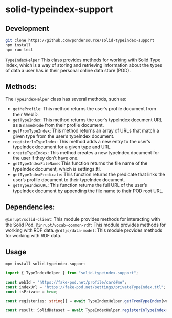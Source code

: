 # solid-typeindex-support

## Development

```bash
git clone https://github.com/pondersource/solid-typeindex-support
npm install
npm run test
```

`TypeIndexHelper` This class provides methods for working with Solid Type Index, which is a way of storing and retrieving information about the types of data a user has in their personal online data store (POD).

## Methods: 
The `TypeIndexHelper` class has several methods, such as:
- `getMeProfile`: This method returns the user’s profile document from their WebID.
- `getTypeIndex`: This method returns the user’s typeIndex document URL as a `namedNode` from their profile document.
- `getFromTypeIndex`: This method returns an array of URLs that match a given type from the user’s typeIndex document.
- `registerInTypeIndex`: This method adds a new entry to the user’s typeIndex document for a given type and URL.
- `createTypeIndex`: This method creates a new typeIndex document for the user if they don’t have one.
- `getTypeIndexFileName`: This function returns the file name of the typeIndex document, which is settings.ttl.
- `getTypeIndexPredicate`: This function returns the predicate that links the user’s profile document to their typeIndex document.
- `getTypeIndexURL`: This function returns the full URL of the user’s typeIndex document by appending the file name to their POD root URL.

## Dependencies:
`@inrupt/solid-client`: This module provides methods for interacting with the Solid Pod.
`@inrupt/vocab-common-rdf`: This module provides methods for working with RDF data.
`@rdfjs/data-model`: This module provides methods for working with RDF data.


## Usage

```bash
mpm install solid-typeindex-support
```

```typescript
import { TypeIndexHelper } from "solid-typeindex-support";
```

```typescript
const webId = "https://fake-pod.net/profile/card#me";
const indexUrl = "https://fake-pod.net/settings/privateTypeIndex.ttl";
const isPrivate = true;

const registeries: string[] = await TypeIndexHelper.getFromTypeIndex(webId, session.fetch, isPrivate);

const result: SolidDataset = await TypeIndexHelper.registerInTypeIndex(webId, session.fetch, indexUrl, isPrivate);
```